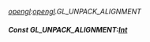 _[opengl](../../modules/opengl/opengl-module.md):[opengl](../../modules/opengl/opengl-module.md).GL\_UNPACK\_ALIGNMENT_
##### Const GL\_UNPACK\_ALIGNMENT:[Int](../../modules/wonkey/wonkey-types-int.md)
